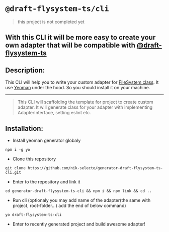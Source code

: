 # `@draft-flysystem-ts/cli`
> this project is not completed yet

## With this CLI it will be more easy to create your own adapter that will be compatible with [@draft-flysystem-ts](https://nik-selecto.github.io/draft-flysystem-ts)

## Description:
This CLI will help you to write your custom adapter for [FileSystem class](https://nik-selecto.github.io/draft-flysystem-ts/packages/flysystem). It use [Yeoman](https://yeoman.io) under the hood. So you should install it on your machine.

---
> This CLI will scaffolding the template for project to create custom adapter. It will generate class for your adapter with implementing AdapterInterface, setting eslint etc.

## Installation:
* Install yeoman generator globaly
```
npm i -g yo
```
* Clone this repository
```
git clone https://github.com/nik-selecto/generator-draft-flysystem-ts-cli.git
```
* Enter to the repository and link it
```
cd generator-draft-flysystem-ts-cli && npm i && npm link && cd ..
```
* Run cli (optionaly you may add name of the adapter(the same with project, root-folder...) add the end of below command)
```
yo draft-flysystem-ts-cli
```
* Enter to recently generated project and build awesome adapter!
